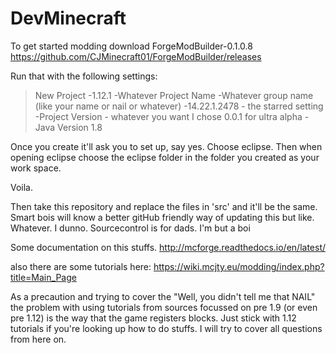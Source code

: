 # DevMinecraft

To get started modding download ForgeModBuilder-0.1.0.8
  https://github.com/CJMinecraft01/ForgeModBuilder/releases

Run that with the following settings: 
  >New Project
  -1.12.1
  -Whatever Project Name
  -Whatever group name (like your name or nail or whatever)
  -14.22.1.2478 - the starred setting
  -Project Version - whatever you want I chose 0.0.1 for ultra alpha
  -Java Version 1.8
  
  Once you create it'll ask you to set up, say yes. Choose eclipse. Then when opening eclipse choose the eclipse folder
  in the folder you created as your work space. 
  
  Voila. 
  
  Then take this repository and replace the files in 'src' and it'll be the same. Smart bois will know a better gitHub
  friendly way of updating this but like. Whatever. I dunno. Sourcecontrol is for dads. I'm but a boi
  

Some documentation on this stuffs. http://mcforge.readthedocs.io/en/latest/

also there are some tutorials here: https://wiki.mcjty.eu/modding/index.php?title=Main_Page

As a precaution and trying to cover the "Well, you didn't tell me that NAIL" the problem with using tutorials from sources
focussed on pre 1.9 (or even pre 1.12) is the way that the game registers blocks. Just stick with 1.12 tutorials if you're 
looking up how to do stuffs. I will try to cover all questions from here on. 
